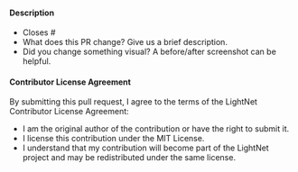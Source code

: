 <!-- Thank you for opening a PR! We really appreciate you taking the time to help out 🙌 -->

#### Description

- Closes # <!-- Add an issue number if this PR will close it. -->
- What does this PR change? Give us a brief description.
- Did you change something visual? A before/after screenshot can be helpful.

#### Contributor License Agreement

By submitting this pull request, I agree to the terms of the LightNet Contributor License Agreement:

- I am the original author of the contribution or have the right to submit it.
- I license this contribution under the MIT License.
- I understand that my contribution will become part of the LightNet project and may be redistributed under the same license.

<!--
Here’s what will happen next:
One or more of our maintainers will take a look and may ask you to make changes.
We try to be responsive, but don’t worry if this takes a day or two.
-->
